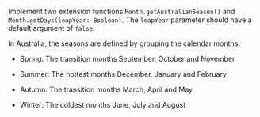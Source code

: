 

Implement two extension functions `Month.getAustralianSeason()` and
`Month.getDays(leapYear: Boolean)`. The `leapYear` parameter should have a
default argument of `false`.

In Australia, the seasons are defined by grouping the calendar months:

+ Spring: The transition months September, October and November

+ Summer: The hottest months December, January and February

+ Autumn: The transition months March, April and May

+ Winter: The coldest months June, July and August
